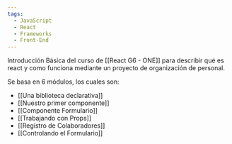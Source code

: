 ```yaml
---
tags:
  - JavaScript
  - React
  - Frameworks
  - Front-End
---
```

Introducción Básica del curso de [[React G6 - ONE]] para describir qué es react y como funciona mediante un proyecto de organización de personal.

Se basa en 6 módulos, los cuales son:

- [[Una biblioteca declarativa]]
- [[Nuestro primer componente]]
- [[Componente Formulario]]
- [[Trabajando con Props]]
- [[Registro de Colaboradores]]
- [[Controlando el Formulario]]